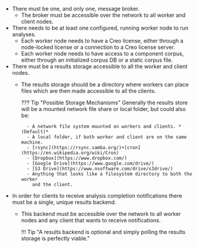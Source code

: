 - There must be one, and only one, message broker.
    - The broker must be accessible over the network to all worker and client nodes.
- There needs to be at least one configured, running worker node to run analyses.
    - Each worker node needs to have a Creo license, either through a
      node-locked license or a connection to a Creo license server.
    - Each worker node needs to have access to a component corpus, either through
      an initialized corpus DB or a static corpus file.
- There must be a results storage accessible to all the worker and client nodes.
    - The results storage should be a directory where workers can place files
      which are then made accessible to all the clients.

        ??? Tip "Possible Storage Mechanisms"
            Generally the results store will be a mounted network file share or
            local folder, but could also be:

            - A network file system mounted on workers and clients. *(Default)*
            - A local folder, if both worker and client are on the same machine.
            - [rsync](https://rsync.samba.org/)+[cron](https://en.wikipedia.org/wiki/Cron)
            - [Dropbox](https://www.dropbox.com/)
            - [Google Drive](https://www.google.com/drive/)
            - [S3 Drive](https://www.nsoftware.com/drive/s3drive/)
            - Anything that looks like a filesystem directory to both the worker
              and the client.

- In order for clients to receive analysis completion notifications there must
  be a single, unique results backend.
    - This backend must be accessible over the network to all worker nodes and
      any client that wants to receive notifications.

        !!! Tip "A results backend is optional and simply polling the results storage is perfectly viable."
